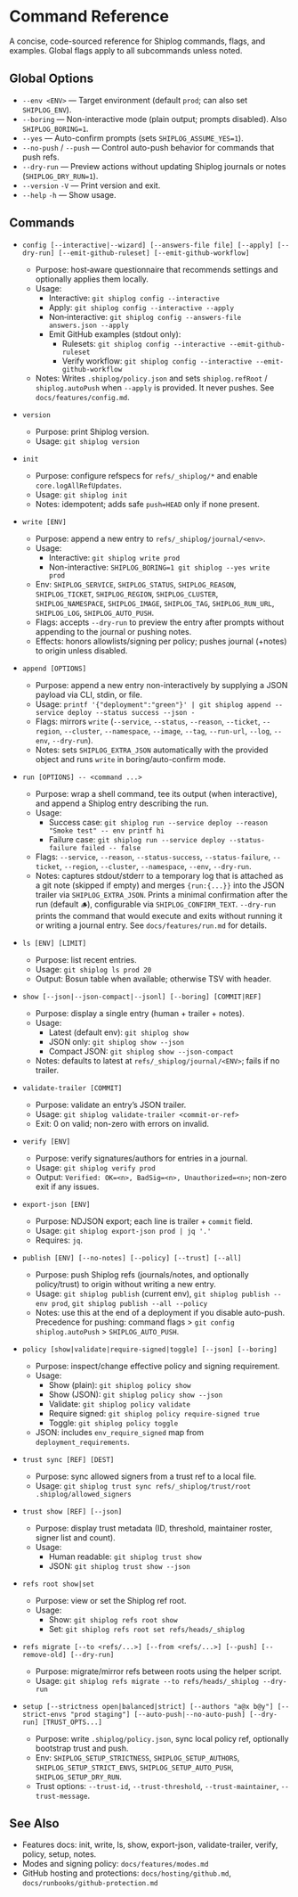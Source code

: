 # Command Reference

A concise, code-sourced reference for Shiplog commands, flags, and examples. Global flags apply to all subcommands unless noted.

## Global Options

- `--env <ENV>` — Target environment (default `prod`; can also set `SHIPLOG_ENV`).
- `--boring` — Non-interactive mode (plain output; prompts disabled). Also `SHIPLOG_BORING=1`.
- `--yes` — Auto-confirm prompts (sets `SHIPLOG_ASSUME_YES=1`).
- `--no-push` / `--push` — Control auto-push behavior for commands that push refs.
- `--dry-run` — Preview actions without updating Shiplog journals or notes (`SHIPLOG_DRY_RUN=1`).
- `--version` `-V` — Print version and exit.
- `--help` `-h` — Show usage.

## Commands

- `config [--interactive|--wizard] [--answers-file file] [--apply] [--dry-run] [--emit-github-ruleset] [--emit-github-workflow]`
  - Purpose: host‑aware questionnaire that recommends settings and optionally applies them locally.
  - Usage:
    - Interactive: `git shiplog config --interactive`
    - Apply: `git shiplog config --interactive --apply`
    - Non‑interactive: `git shiplog config --answers-file answers.json --apply`
    - Emit GitHub examples (stdout only):
      - Rulesets: `git shiplog config --interactive --emit-github-ruleset`
      - Verify workflow: `git shiplog config --interactive --emit-github-workflow`
  - Notes: Writes `.shiplog/policy.json` and sets `shiplog.refRoot` / `shiplog.autoPush` when `--apply` is provided. It never pushes. See `docs/features/config.md`.

- `version`
  - Purpose: print Shiplog version.
  - Usage: `git shiplog version`

- `init`
  - Purpose: configure refspecs for `refs/_shiplog/*` and enable `core.logAllRefUpdates`.
  - Usage: `git shiplog init`
  - Notes: idempotent; adds safe `push=HEAD` only if none present.

- `write [ENV]`
  - Purpose: append a new entry to `refs/_shiplog/journal/<env>`.
  - Usage:
    - Interactive: `git shiplog write prod`
    - Non-interactive: `SHIPLOG_BORING=1 git shiplog --yes write prod`
  - Env: `SHIPLOG_SERVICE`, `SHIPLOG_STATUS`, `SHIPLOG_REASON`, `SHIPLOG_TICKET`, `SHIPLOG_REGION`, `SHIPLOG_CLUSTER`, `SHIPLOG_NAMESPACE`, `SHIPLOG_IMAGE`, `SHIPLOG_TAG`, `SHIPLOG_RUN_URL`, `SHIPLOG_LOG`, `SHIPLOG_AUTO_PUSH`.
  - Flags: accepts `--dry-run` to preview the entry after prompts without appending to the journal or pushing notes.
  - Effects: honors allowlists/signing per policy; pushes journal (+notes) to origin unless disabled.

- `append [OPTIONS]`
  - Purpose: append a new entry non-interactively by supplying a JSON payload via CLI, stdin, or file.
  - Usage: `printf '{"deployment":"green"}' | git shiplog append --service deploy --status success --json -`
  - Flags: mirrors `write` (`--service`, `--status`, `--reason`, `--ticket`, `--region`, `--cluster`, `--namespace`, `--image`, `--tag`, `--run-url`, `--log`, `--env`, `--dry-run`).
  - Notes: sets `SHIPLOG_EXTRA_JSON` automatically with the provided object and runs `write` in boring/auto-confirm mode.

- `run [OPTIONS] -- <command ...>`
  - Purpose: wrap a shell command, tee its output (when interactive), and append a Shiplog entry describing the run.
  - Usage:
    - Success case: `git shiplog run --service deploy --reason "Smoke test" -- env printf hi`
    - Failure case: `git shiplog run --service deploy --status-failure failed -- false`
  - Flags: `--service`, `--reason`, `--status-success`, `--status-failure`, `--ticket`, `--region`, `--cluster`, `--namespace`, `--env`, `--dry-run`.
  - Notes: captures stdout/stderr to a temporary log that is attached as a git note (skipped if empty) and merges `{run:{...}}` into the JSON trailer via `SHIPLOG_EXTRA_JSON`. Prints a minimal confirmation after the run (default `🪵`), configurable via `SHIPLOG_CONFIRM_TEXT`. `--dry-run` prints the command that would execute and exits without running it or writing a journal entry. See `docs/features/run.md` for details.

- `ls [ENV] [LIMIT]`
  - Purpose: list recent entries.
  - Usage: `git shiplog ls prod 20`
  - Output: Bosun table when available; otherwise TSV with header.

- `show [--json|--json-compact|--jsonl] [--boring] [COMMIT|REF]`
  - Purpose: display a single entry (human + trailer + notes).
  - Usage:
    - Latest (default env): `git shiplog show`
    - JSON only: `git shiplog show --json`
    - Compact JSON: `git shiplog show --json-compact`
  - Notes: defaults to latest at `refs/_shiplog/journal/<ENV>`; fails if no trailer.

- `validate-trailer [COMMIT]`
  - Purpose: validate an entry’s JSON trailer.
  - Usage: `git shiplog validate-trailer <commit-or-ref>`
  - Exit: 0 on valid; non-zero with errors on invalid.

- `verify [ENV]`
  - Purpose: verify signatures/authors for entries in a journal.
  - Usage: `git shiplog verify prod`
  - Output: `Verified: OK=<n>, BadSig=<n>, Unauthorized=<n>`; non-zero exit if any issues.

- `export-json [ENV]`
  - Purpose: NDJSON export; each line is trailer + `commit` field.
  - Usage: `git shiplog export-json prod | jq '.'`
  - Requires: `jq`.

- `publish [ENV] [--no-notes] [--policy] [--trust] [--all]`
  - Purpose: push Shiplog refs (journals/notes, and optionally policy/trust) to origin without writing a new entry.
  - Usage: `git shiplog publish` (current env), `git shiplog publish --env prod`, `git shiplog publish --all --policy`
  - Notes: use this at the end of a deployment if you disable auto-push. Precedence for pushing: command flags > `git config shiplog.autoPush` > `SHIPLOG_AUTO_PUSH`.

- `policy [show|validate|require-signed|toggle] [--json] [--boring]`
  - Purpose: inspect/change effective policy and signing requirement.
  - Usage:
    - Show (plain): `git shiplog policy show`
    - Show (JSON): `git shiplog policy show --json`
    - Validate: `git shiplog policy validate`
    - Require signed: `git shiplog policy require-signed true`
    - Toggle: `git shiplog policy toggle`
  - JSON: includes `env_require_signed` map from `deployment_requirements`.

- `trust sync [REF] [DEST]`
  - Purpose: sync allowed signers from a trust ref to a local file.
  - Usage: `git shiplog trust sync refs/_shiplog/trust/root .shiplog/allowed_signers`

- `trust show [REF] [--json]`
  - Purpose: display trust metadata (ID, threshold, maintainer roster, signer list and count).
  - Usage:
    - Human readable: `git shiplog trust show`
    - JSON: `git shiplog trust show --json`

- `refs root show|set`
  - Purpose: view or set the Shiplog ref root.
  - Usage:
    - Show: `git shiplog refs root show`
    - Set: `git shiplog refs root set refs/heads/_shiplog`

- `refs migrate [--to <refs/...>] [--from <refs/...>] [--push] [--remove-old] [--dry-run]`
  - Purpose: migrate/mirror refs between roots using the helper script.
  - Usage: `git shiplog refs migrate --to refs/heads/_shiplog --dry-run`

- `setup [--strictness open|balanced|strict] [--authors "a@x b@y"] [--strict-envs "prod staging"] [--auto-push|--no-auto-push] [--dry-run] [TRUST_OPTS...]`
  - Purpose: write `.shiplog/policy.json`, sync local policy ref, optionally bootstrap trust and push.
  - Env: `SHIPLOG_SETUP_STRICTNESS`, `SHIPLOG_SETUP_AUTHORS`, `SHIPLOG_SETUP_STRICT_ENVS`, `SHIPLOG_SETUP_AUTO_PUSH`, `SHIPLOG_SETUP_DRY_RUN`.
  - Trust options: `--trust-id`, `--trust-threshold`, `--trust-maintainer`, `--trust-message`.

## See Also

- Features docs: init, write, ls, show, export-json, validate-trailer, verify, policy, setup, notes.
- Modes and signing policy: `docs/features/modes.md`
- GitHub hosting and protections: `docs/hosting/github.md`, `docs/runbooks/github-protection.md`
